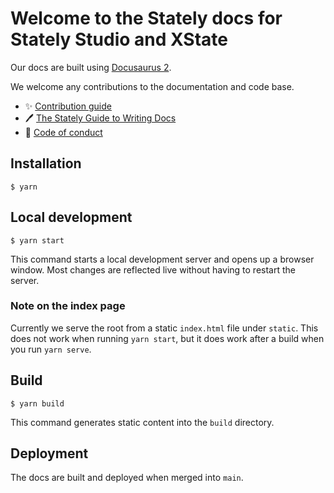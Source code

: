 # Welcome to the Stately docs for Stately Studio and XState

Our docs are built using [Docusaurus 2](https://docusaurus.io/).

We welcome any contributions to the documentation and code base.

- ✨ [Contribution guide](https://github.com/statelyai/xstate/blob/main/CONTRIBUTING.md)
- 🖊️ [The Stately Guide to Writing Docs](https://github.com/statelyai/docs/wiki)
- 🙋 [Code of conduct](https://github.com/statelyai/docs/blob/main/CODE_OF_CONDUCT.md)

## Installation

```
$ yarn
```

## Local development

```
$ yarn start
```

This command starts a local development server and opens up a browser window. Most changes are reflected live without having to restart the server.

### Note on the index page

Currently we serve the root from a static `index.html` file under `static`.
This does not work when running `yarn start`, but it does work after a build when you run `yarn serve`.

## Build

```
$ yarn build
```

This command generates static content into the `build` directory.

## Deployment

The docs are built and deployed when merged into `main`.
